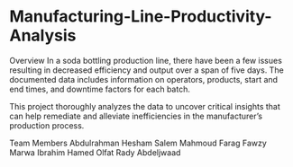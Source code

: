 # Manufacturing-Line-Productivity-Analysis
 Overview
In a soda bottling production line, there have been a few issues resulting in decreased efficiency and output over a span of five days. The documented data includes information on operators, products, start and end times, and downtime factors for each batch.

This project thoroughly analyzes the data to uncover critical insights that can help remediate and alleviate inefficiencies in the manufacturer’s production process.

Team Members 
Abdulrahman Hesham Salem
Mahmoud Farag Fawzy
Marwa Ibrahim Hamed
Olfat Rady Abdeljwaad

